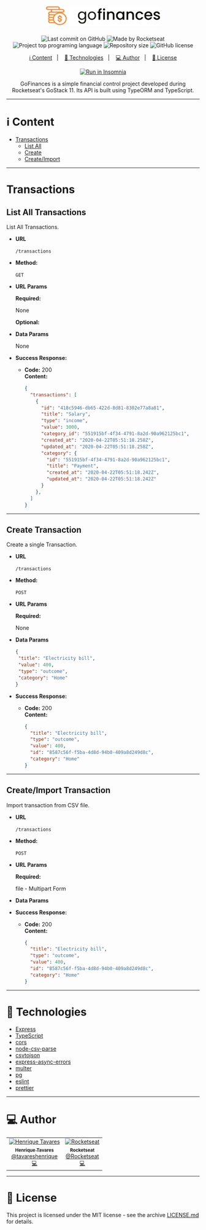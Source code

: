 <h1 align="center">
  <img alt="GoFinances" title="GoFinances" src="assets/logo.svg" width="300px" />
</h1>

<p align="center">
  <img alt="Last commit on GitHub" src="https://img.shields.io/github/last-commit/tavareshenrique/go-finances-api?color=7D40E7">
  <img alt="Made by Rocketseat" src="https://img.shields.io/badge/made%20by-Rocketseat-%20?color=7D40E7">
  <img alt="Project top programing language" src="https://img.shields.io/github/languages/top/tavareshenrique/go-finances-api?color=7D40E7">
  <img alt="Repository size" src="https://img.shields.io/github/repo-size/tavareshenrique/go-finances-api?color=7D40E7">
  <img alt="GitHub license" src="https://img.shields.io/github/license/tavareshenrique/go-finances-api?color=7D40E7">
</p>

<p align="center">
  <a href="#information_source-content">ℹ️ Content</a>&nbsp;&nbsp;&nbsp;|&nbsp;&nbsp;&nbsp;
  <a href="#rocket-technologies">🚀 Technologies</a>&nbsp;&nbsp;&nbsp;|&nbsp;&nbsp;&nbsp;
  <a href="#computer-author">💻 Author</a>&nbsp;&nbsp;&nbsp;|&nbsp;&nbsp;&nbsp;
  <a href="#memo-license">📝 License</a>
</p>

<div align="center"><a href="https://insomnia.rest/run/?label=Go%20Finances&uri=https%3A%2F%2Fraw.githubusercontent.com%2Ftavareshenrique%2Fgo-finances-api%2Fmaster%2Finsomnia%2FInsomnia_2020-05-03.json" target="_blank"><img src="https://insomnia.rest/images/run.svg" alt="Run in Insomnia"></a></div>

<p align="center">
  GoFinances is a simple financial control project developed during Rocketseat's GoStack 11. Its API is built using TypeORM and TypeScript.
</p>

---

# :information_source: Content

- [Transactions](#user)
  - [List All](#list-all-transactions)
  - [Create](#store-user)
  - [Create/Import](#update-user)

---

# Transactions

## **List All** Transactions

List All Transactions.

* **URL**

  `/transactions`

* **Method:**

  `GET`

* **URL Params**

   **Required:**

    None

    **Optional:**

* **Data Params**

  None

* **Success Response:**

  * **Code:** 200 <br />
    **Content:**

    ```json
    {
      "transactions": [
        {
          "id": "418c5946-db65-422d-8d81-8302e77a8a81",
          "title": "Salary",
          "type": "income",
          "value": 3000,
          "category_id": "551915bf-4f34-4791-8a2d-90a962125bc1",
          "created_at": "2020-04-22T05:51:18.258Z",
          "updated_at": "2020-04-22T05:51:18.258Z",
          "category": {
            "id": "551915bf-4f34-4791-8a2d-90a962125bc1",
            "title": "Payment",
            "created_at": "2020-04-22T05:51:18.242Z",
            "updated_at": "2020-04-22T05:51:18.242Z"
          }
        },
      ]
    }
    ```

---

## **Create** Transaction

Create a single Transaction.

* **URL**

  `/transactions`

* **Method:**

  `POST`

* **URL Params**

   **Required:**

    None

* **Data Params**

    ```json
    {
     "title": "Electricity bill",
     "value": 400,
     "type": "outcome",
     "category": "Home"
    }
    ```

* **Success Response:**

  * **Code:** 200 <br />
    **Content:**

    ```json
    {
      "title": "Electricity bill",
      "type": "outcome",
      "value": 400,
      "id": "8587c56f-f5ba-4d8d-94b0-409a8d249d8c",
      "category": "Home"
    }
    ```

---

## **Create/Import** Transaction

Import transaction from CSV file.

* **URL**

  `/transactions`

* **Method:**

  `POST`

* **URL Params**

   **Required:**

    file - Multipart Form

* **Data Params**

* **Success Response:**

  * **Code:** 200 <br />
    **Content:**

    ```json
    {
      "title": "Electricity bill",
      "type": "outcome",
      "value": 400,
      "id": "8587c56f-f5ba-4d8d-94b0-409a8d249d8c",
      "category": "Home"
    }
    ```

---

# :rocket: Technologies

- [Express](https://expressjs.com/pt-br/)
- [TypeScript](https://www.typescriptlang.org/)
- [cors](https://github.com/expressjs/cors)
- [node-csv-parse](https://github.com/adaltas/node-csv-parse)
- [csvtojson](https://github.com/Keyang/node-csvtojson)
- [express-async-errors](https://github.com/davidbanham/express-async-errors)
- [multer](https://github.com/expressjs/multer)
- [pg](https://github.com/brianc/node-postgres/tree/master/packages/pg)
- [eslint](https://eslint.org/)
- [prettier](https://prettier.io/)

---

# :computer: Author

<table>
  <tr>
    <td align="center">
      <a href="http://github.com/tavareshenrique/">
        <img src="https://avatars1.githubusercontent.com/u/27022914?v=4" width="100px;" alt="Henrique Tavares"/>
        <br />
        <sub>
          <b>Henrique Tavares</b>
        </sub>
       </a>
       <br />
       <a href="https://www.linkedin.com/in/tavareshenrique/" title="Linkedin">@tavareshenrique</a>
       <br />
       <a href="https://github.com/tavareshenrique/
                feet-app/commits?author=tavareshenrique" title="Code">💻</a>
    </td>
    <td align="center">
      <a href="https://github.com/Rocketseat/">
        <img src="https://avatars0.githubusercontent.com/u/28929274?s=200&v=4" width="100px;" alt="Rocketseat"/>
        <br />
        <sub>
          <b>Rocketseat</b>
        </sub>
       </a>
       <br />
       <a href="https://www.linkedin.com/in/tavareshenrique/" title="Linkedin">@Rocketseat</a>
       <br />
       <a href="https://github.com/tavareshenrique/go-marketplace/commits?author=tavareshenrique" title="Code">💻</a>
    </td>
  </tr>
</table>

---

# :memo: License

This project is licensed under the MIT license - see the archive [LICENSE.md](https://github.com/tavareshenrique/go-finances-api/blob/master/LICENSE.md) for details.
